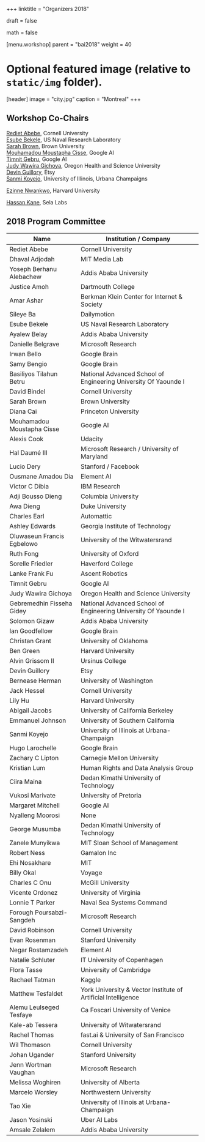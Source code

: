 ﻿+++
linktitle = "Organizers 2018"

draft = false

math = false

[menu.workshop]
    parent = "bai2018"
    weight = 40

# Optional featured image (relative to `static/img` folder).
[header]
image = "city.jpg"
caption = "Montreal"
+++

## Workshop Co-Chairs

[Rediet Abebe](https://www.cs.cornell.edu/~red/), Cornell University  
[Esube Bekele](https://esube.github.io), US Naval Research Laboratory  
[Sarah Brown](http://sarahmbrown.org/), Brown University  
[Mouhamadou Moustapha Cisse](http://moustaphacisse.com/), Google AI  
[Timnit Gebru](http://ai.stanford.edu/~tgebru/), Google AI  
[Judy Wawira Gichoya](http://www.gichoya.me/about/), Oregon Health and Science University  
[Devin Guillory](https://www.linkedin.com/in/devin-guillory-78528958/), Etsy  
[Sanmi Koyejo](http://sanmi.cs.illinois.edu/), University of Illinois, Urbana Champaigns

[Ezinne Nwankwo](https://www.linkedin.com/in/ezinne-nwankwo-119586101/), Harvard University

[Hassan Kane](https://www.linkedin.com/in/mohamed-hassan-kane-4b50328a/), Sela Labs

## 2018 Program Committee

| Name                       	| Institution / Company                                           	|
|----------------------------	|-----------------------------------------------------------------	|
| Rediet Abebe               	| Cornell University                                              	|
| Dhaval Adjodah             	| MIT Media Lab                                                   	|
| Yoseph Berhanu Alebachew   	| Addis Ababa University                                          	|
| Justice Amoh               	| Dartmouth College                                               	|
| Amar Ashar                 	| Berkman Klein Center for Internet & Society                     	|
| Sileye Ba                  	| Dailymotion                                                     	|
| Esube Bekele               	| US Naval Research Laboratory                                    	|
| Ayalew Belay               	| Addis Ababa University                                          	|
| Danielle Belgrave          	| Microsoft Research                                              	|
| Irwan Bello                	| Google Brain                                                    	|
| Samy Bengio                	| Google Brain                                                    	|
| Basiliyos Tilahun Betru    	| National Advanced School of Engineering University Of Yaounde I 	|
| David Bindel               	| Cornell University                                              	|
| Sarah Brown                	| Brown University                                                	|
| Diana Cai                  	| Princeton University                                            	|
| Mouhamadou Moustapha Cisse 	| Google AI                                                       	|
| Alexis Cook                	| Udacity                                                         	|
| Hal Daumé III              	| Microsoft Research / University of Maryland                     	|
| Lucio Dery                 	| Stanford / Facebook                                             	|
| Ousmane Amadou Dia         	| Element AI                                                      	|
| Victor C Dibia             	| IBM Research                                                    	|
| Adji Bousso Dieng          	| Columbia University                                             	|
| Awa Dieng                  	| Duke University                                                 	|
| Charles Earl               	| Automattic                                                      	|
| Ashley Edwards             	| Georgia Institute of Technology                                 	|
| Oluwaseun Francis Egbelowo 	| University of the Witwatersrand                                 	|
| Ruth Fong                  	| University of Oxford                                            	|
| Sorelle Friedler           	| Haverford College                                               	|
| Lanke Frank Fu             	| Ascent Robotics                                                 	|
| Timnit Gebru               	| Google AI                                              	|
| Judy Wawira Gichoya        	| Oregon Health and Science University                            	|
| Gebremedhin Fisseha Gidey  	| National Advanced School of Engineering University Of Yaounde I 	|
| Solomon Gizaw              	| Addis Ababa University                                          	|
| Ian Goodfellow             	| Google Brain                                                    	|
| Christan Grant             	| University of Oklahoma                                          	|
| Ben Green                  	| Harvard University                                              	|
| Alvin Grissom II           	| Ursinus College                                                 	|
| Devin Guillory             	| Etsy                                                            	|
| Bernease Herman            	| University of Washington                                        	|
| Jack Hessel                	| Cornell University                                              	|
| Lily Hu                    	| Harvard University                                              	|
| Abigail Jacobs             	| University of California Berkeley                               	|
| Emmanuel Johnson           	| University of Southern California                               	|
| Sanmi Koyejo               	| University of Illinois at Urbana-Champaign                      	|
| Hugo Larochelle            	| Google Brain                                                    	|
| Zachary C Lipton           	| Carnegie Mellon University                                      	|
| Kristian Lum               	| Human Rights and Data Analysis Group                            	|
| Ciira Maina                	| Dedan Kimathi University of Technology                          	|
| Vukosi Marivate            	| University of Pretoria                                          	|
| Margaret Mitchell          	| Google AI                                                       	|
| Nyalleng Moorosi           	| None                                                            	|
| George Musumba             	| Dedan Kimathi University of Technology                          	|
| Zanele Munyikwa            	| MIT Sloan School of Management                                  	|
| Robert Ness                	| Gamalon Inc                                                     	|
| Ehi Nosakhare              	| MIT                                                             	|
| Billy Okal                 	| Voyage                                                          	|
| Charles C Onu              	| McGill University                                               	|
| Vicente Ordonez            	| University of Virginia                                          	|
| Lonnie T Parker            	| Naval Sea Systems Command                                       	|
| Forough Poursabzi-Sangdeh  	| Microsoft Research                                              	|
| David Robinson             	| Cornell University                                              	|
| Evan Rosenman              	| Stanford University                                             	|
| Negar Rostamzadeh          	| Element AI                                                      	|
| Natalie Schluter           	| IT University of Copenhagen                                     	|
| Flora Tasse                	| University of Cambridge                                         	|
| Rachael Tatman             	| Kaggle                                                          	|
| Matthew Tesfaldet          	| York University & Vector Institute of Artificial Intelligence   	|
| Alemu Leulseged Tesfaye    	| Ca Foscari University of Venice                                 	|
| Kale-ab Tessera            	| University of Witwatersrand                                     	|
| Rachel Thomas              	| fast.ai & University of San Francisco                           	|
| Wil Thomason               	| Cornell University                                              	|
| Johan Ugander              	| Stanford University                                             	|
| Jenn Wortman Vaughan       	| Microsoft Research                                              	|
| Melissa Woghiren           	| University of Alberta                                           	|
| Marcelo Worsley            	| Northwestern University                                         	|
| Tao Xie                    	| University of Illinois at Urbana-Champaign                      	|
| Jason Yosinski             	| Uber AI Labs                                                    	|
| Amsale Zelalem             	| Addis Ababa University                                          	|
